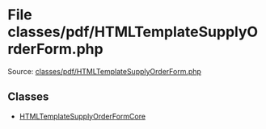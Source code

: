 File classes/pdf/HTMLTemplateSupplyOrderForm.php
=========

Source: [classes/pdf/HTMLTemplateSupplyOrderForm.php](https://github.com/PrestaShop/PrestaShop/blob/1.5.0.15/classes/pdf/HTMLTemplateSupplyOrderForm.php)


Classes
-------

* [HTMLTemplateSupplyOrderFormCore](class.HTMLTemplateSupplyOrderFormCore.md)

